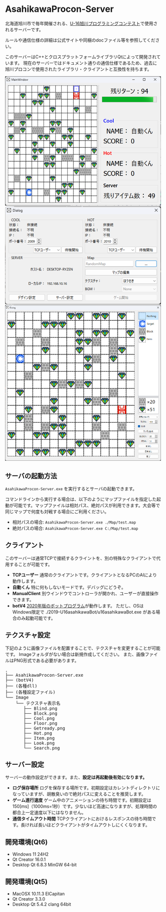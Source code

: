 
# AsahikawaProcon-Server

北海道旭川市で毎年開催される、[U-16旭川プログラミングコンテスト](http://www.procon-asahikawa.org/)で使用されるサーバーです。

ルールや通信仕様の詳細は公式サイトや同梱のdocファイル等を参照してください。

このサーバーはC++とクロスプラットフォームライブラリQtによって開発されています。
現在のサーバーではドキュメント通りの通信仕様であるため、過去に旭川プロコンで使用されたライブラリ・クライアントと互換性を持ちます。

<div align="center">
  <img src="doc/Screenshot3.png" width=800>
  <img src="doc/Screenshot1.png" width=600>
  <img src="doc/Screenshot2.png" width=600>
</div>

## サーバの起動方法
`AsahikawaProcon-Server.exe` を実行するとサーバの起動できます。

コマンドラインから実行する場合は、以下のようにマップファイルを指定した起動が可能です。マップファイルは相対パス、絶対パスが利用できます。大会等で同じマップで何度も対戦する場合にご利用ください。

- 相対パスの場合: `AsahikawaProcon-Server.exe ./Map/test.map`
- 絶対パスの場合: `AsahikawaProcon-Server.exe C:/Map/test.map`

## クライアント
このサーバーは通常TCPで接続するクライントを、別の特殊なクライアントで代用することが可能です。

* **TCPユーザー** 通常のクライアントです。クライアントとなるPCのAIにより動作します。
* **自動くん** 特に何もしないモードです。デバッグにどうぞ。
* **ManualClient** 別ウインドウでコントローラが開かれ、ユーザーが直接操作できます。
* **botV4** [2020年版のボットプログラム](https://www.procon-asahikawa.org/files/U16asahikawaBot.zip)が動作します。
  ただし、OSはWindows限定で ./2019-U16asahikawaBot/u16asahikawaBot.exe がある場合のみ起動可能です。

## テクスチャ設定
下記のように画像ファイルを配置することで、テクスチャを変更することが可能です。
Imageフォルダがない場合は新規作成してください。
また、画像ファイルはPNG形式である必要があります。

<pre>
.
├── AsahikawaProcon-Server.exe
├── (botV4)
├── (各種dll)
├── (各種設定ファイル)
└── Image
    └── テクスチャ表示名
       ├── Blind.png
       ├── Block.png
       ├── Cool.png
       ├── Floor.png
       ├── Getready.png
       ├── Hot.png
       ├── Item.png
       ├── Look.png
       └── Search.png
</pre>

## サーバー設定
サーバーの動作設定ができます。また、**設定は再起動後有効になります。**

* **ログ保存場所** ログを保存する場所です。初期設定はカレントディレクトリになっていますが、胡散臭いので絶対パスに変えることを推奨します。
* **ゲーム進行速度** ゲーム中のアニメーションの待ち時間です。初期設定は150[ms]（1000ms=1秒）です。少ないほど高速になりますが、処理時間の都合上一定速度以下にはなりません。
* **通信タイムアウト時間** TCPクライアントにおけるレスポンスの待ち時間です。長ければ長いほどクライアントがタイムアウトしにくくなります。

## 開発環境(Qt6)
- Windows 11 24H2
- Qt Creator 16.0.1
- Desktop Qt 6.8.3 MinGW 64-bit

## 開発環境(Qt5)
- MacOSX 10.11.3 ElCapitan
- Qt Creator 3.3.0
- Desktop Qt 5.4.2 clang 64bit

